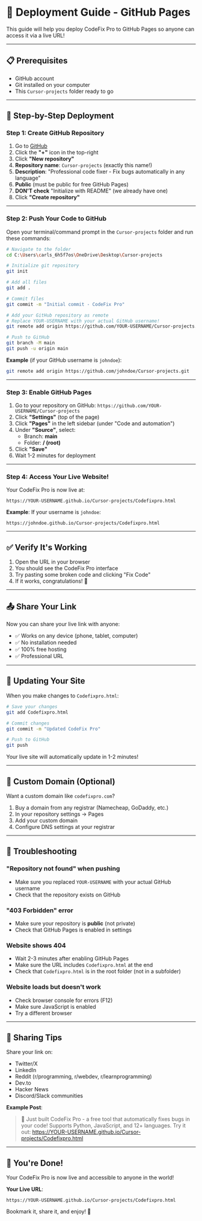 # 🚀 Deployment Guide - GitHub Pages

This guide will help you deploy CodeFix Pro to GitHub Pages so anyone can access it via a live URL!

---

## 📋 Prerequisites

- GitHub account
- Git installed on your computer
- This `Cursor-projects` folder ready to go

---

## 🎯 Step-by-Step Deployment

### Step 1: Create GitHub Repository

1. Go to [GitHub](https://github.com)
2. Click the **"+"** icon in the top-right
3. Click **"New repository"**
4. **Repository name**: `Cursor-projects` (exactly this name!)
5. **Description**: "Professional code fixer - Fix bugs automatically in any language"
6. **Public** (must be public for free GitHub Pages)
7. **DON'T check** "Initialize with README" (we already have one)
8. Click **"Create repository"**

---

### Step 2: Push Your Code to GitHub

Open your terminal/command prompt in the `Cursor-projects` folder and run these commands:

```bash
# Navigate to the folder
cd C:\Users\carls_6h5f7os\OneDrive\Desktop\Cursor-projects

# Initialize git repository
git init

# Add all files
git add .

# Commit files
git commit -m "Initial commit - CodeFix Pro"

# Add your GitHub repository as remote
# Replace YOUR-USERNAME with your actual GitHub username!
git remote add origin https://github.com/YOUR-USERNAME/Cursor-projects.git

# Push to GitHub
git branch -M main
git push -u origin main
```

**Example** (if your GitHub username is `johndoe`):
```bash
git remote add origin https://github.com/johndoe/Cursor-projects.git
```

---

### Step 3: Enable GitHub Pages

1. Go to your repository on GitHub: `https://github.com/YOUR-USERNAME/Cursor-projects`
2. Click **"Settings"** (top of the page)
3. Click **"Pages"** in the left sidebar (under "Code and automation")
4. Under **"Source"**, select:
   - Branch: **main**
   - Folder: **/ (root)**
5. Click **"Save"**
6. Wait 1-2 minutes for deployment

---

### Step 4: Access Your Live Website!

Your CodeFix Pro is now live at:

```
https://YOUR-USERNAME.github.io/Cursor-projects/Codefixpro.html
```

**Example**: If your username is `johndoe`:
```
https://johndoe.github.io/Cursor-projects/Codefixpro.html
```

---

## ✅ Verify It's Working

1. Open the URL in your browser
2. You should see the CodeFix Pro interface
3. Try pasting some broken code and clicking "Fix Code"
4. If it works, congratulations! 🎉

---

## 📤 Share Your Link

Now you can share your live link with anyone:
- ✅ Works on any device (phone, tablet, computer)
- ✅ No installation needed
- ✅ 100% free hosting
- ✅ Professional URL

---

## 🔄 Updating Your Site

When you make changes to `Codefixpro.html`:

```bash
# Save your changes
git add Codefixpro.html

# Commit changes
git commit -m "Updated CodeFix Pro"

# Push to GitHub
git push
```

Your live site will automatically update in 1-2 minutes!

---

## 🎨 Custom Domain (Optional)

Want a custom domain like `codefixpro.com`?

1. Buy a domain from any registrar (Namecheap, GoDaddy, etc.)
2. In your repository settings → Pages
3. Add your custom domain
4. Configure DNS settings at your registrar

---

## 🐛 Troubleshooting

### "Repository not found" when pushing
- Make sure you replaced `YOUR-USERNAME` with your actual GitHub username
- Check that the repository exists on GitHub

### "403 Forbidden" error
- Make sure your repository is **public** (not private)
- Check that GitHub Pages is enabled in settings

### Website shows 404
- Wait 2-3 minutes after enabling GitHub Pages
- Make sure the URL includes `Codefixpro.html` at the end
- Check that `Codefixpro.html` is in the root folder (not in a subfolder)

### Website loads but doesn't work
- Check browser console for errors (F12)
- Make sure JavaScript is enabled
- Try a different browser

---

## 📱 Sharing Tips

Share your link on:
- Twitter/X
- LinkedIn
- Reddit (r/programming, r/webdev, r/learnprogramming)
- Dev.to
- Hacker News
- Discord/Slack communities

**Example Post**:
> 🔧 Just built CodeFix Pro - a free tool that automatically fixes bugs in your code! Supports Python, JavaScript, and 12+ languages. Try it out: https://YOUR-USERNAME.github.io/Cursor-projects/Codefixpro.html

---

## 🎉 You're Done!

Your CodeFix Pro is now live and accessible to anyone in the world!

**Your Live URL**:
```
https://YOUR-USERNAME.github.io/Cursor-projects/Codefixpro.html
```

Bookmark it, share it, and enjoy! 🚀

